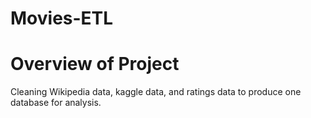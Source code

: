 # Movies-ETL
# Overview of Project
Cleaning Wikipedia data, kaggle data, and ratings data to produce one database for analysis.

